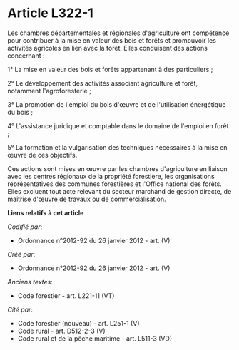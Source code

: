 # Article L322-1

Les chambres départementales et régionales d'agriculture ont compétence pour contribuer à la mise en valeur des bois et
forêts et promouvoir les activités agricoles en lien avec la forêt. Elles conduisent des actions concernant :

1° La mise en valeur des bois et forêts appartenant à des particuliers ;

2° Le développement des activités associant agriculture et forêt, notamment l'agroforesterie ;

3° La promotion de l'emploi du bois d'œuvre et de l'utilisation énergétique du bois ;

4° L'assistance juridique et comptable dans le domaine de l'emploi en forêt ;

5° La formation et la vulgarisation des techniques nécessaires à la mise en œuvre de ces objectifs.

Ces actions sont mises en œuvre par les chambres d'agriculture en liaison avec les centres régionaux de la propriété
forestière, les organisations représentatives des communes forestières et l'Office national des forêts. Elles excluent tout
acte relevant du secteur marchand de gestion directe, de maîtrise d'œuvre de travaux ou de commercialisation.

**Liens relatifs à cet article**

_Codifié par_:

  - Ordonnance n°2012-92 du 26 janvier 2012 - art. (V)

_Créé par_:

  - Ordonnance n°2012-92 du 26 janvier 2012 - art. (V)

_Anciens textes_:

  - Code forestier - art. L221-11 (VT)

_Cité par_:

  - Code forestier (nouveau) - art. L251-1 (V)
  - Code rural - art. D512-2-3 (V)
  - Code rural et de la pêche maritime - art. L511-3 (VD)
